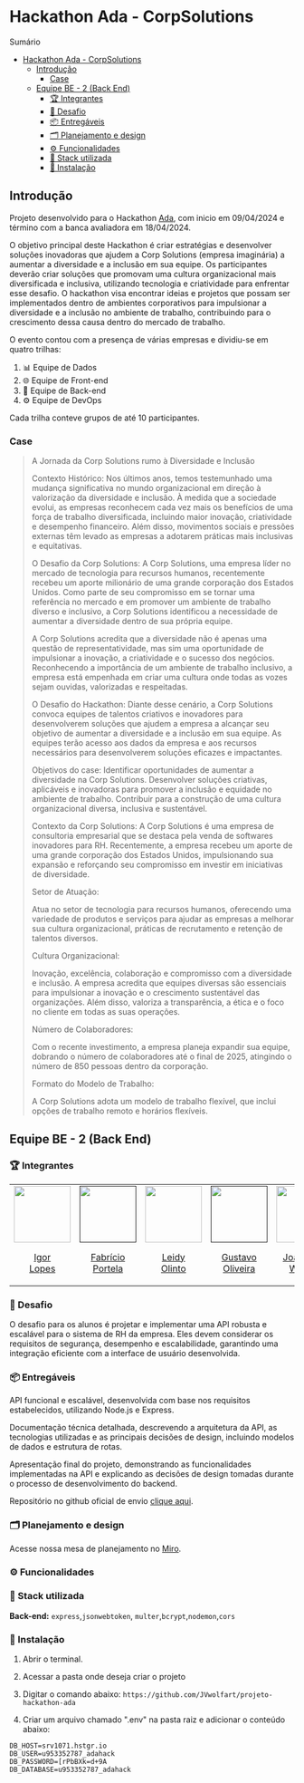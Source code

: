 # Hackathon Ada - CorpSolutions

Sumário
- [Hackathon Ada - CorpSolutions](#hackathon-ada---corpsolutions)
  - [Introdução](#introdução)
    - [Case](#case)
  - [Equipe BE - 2 (Back End)](#equipe-be---2-back-end)
    - [🏆 Integrantes](#-integrantes)
    - [💪 Desafio](#-desafio)
    - [📦 Entregáveis](#-entregáveis)
    - [🗂️ Planejamento e design](#️-planejamento-e-design)
    - [⚙ Funcionalidades](#-funcionalidades)
    - [🚀 Stack utilizada](#-stack-utilizada)
    - [🔧 Instalação](#-instalação)

## Introdução

Projeto desenvolvido para o Hackathon [Ada](https://ada.tech/), com inicio em 09/04/2024 e término com a banca avaliadora em 18/04/2024.

O objetivo principal deste Hackathon é criar estratégias e desenvolver soluções inovadoras que ajudem a Corp Solutions (empresa imaginária) a aumentar a diversidade e a inclusão em sua equipe. Os participantes deverão criar soluções que promovam uma cultura organizacional mais diversificada e inclusiva, utilizando tecnologia e criatividade para enfrentar esse desafio. O hackathon visa encontrar ideias e projetos que possam ser implementados dentro de ambientes corporativos para impulsionar a diversidade e a inclusão no ambiente de trabalho, contribuindo para o crescimento dessa causa dentro do mercado de trabalho.

O evento contou com a presença de várias empresas e dividiu-se em quatro trilhas:

1. 📊 Equipe de Dados
2. 🌐 Equipe de Front-end
3. 🚀 Equipe de Back-end
4. ⚙ Equipe de DevOps

Cada trilha conteve grupos de até 10 participantes.

### Case

> A Jornada da Corp Solutions rumo à Diversidade e Inclusão
>
> Contexto Histórico:
> Nos últimos anos, temos testemunhado uma mudança significativa no mundo organizacional em direção à valorização da diversidade e inclusão. À medida que a sociedade evolui, as empresas reconhecem cada vez mais os benefícios de uma força de trabalho diversificada, incluindo maior inovação, criatividade e desempenho financeiro. Além disso, movimentos sociais e pressões externas têm levado as empresas a adotarem práticas mais inclusivas e equitativas.
>
> O Desafio da Corp Solutions:
> A Corp Solutions, uma empresa líder no mercado de tecnologia para recursos humanos, recentemente recebeu um aporte milionário de uma grande corporação dos Estados Unidos. Como parte de seu compromisso em se tornar uma referência no mercado e em promover um ambiente de trabalho diverso e inclusivo, a Corp Solutions identificou a necessidade de aumentar a diversidade dentro de sua própria equipe.
>
> A Corp Solutions acredita que a diversidade não é apenas uma questão de representatividade, mas sim uma oportunidade de impulsionar a inovação, a criatividade e o sucesso dos negócios. Reconhecendo a importância de um ambiente de trabalho inclusivo, a empresa está empenhada em criar uma cultura onde todas as vozes sejam ouvidas, valorizadas e respeitadas.
>
> O Desafio do Hackathon:
> Diante desse cenário, a Corp Solutions convoca equipes de talentos criativos e inovadores para desenvolverem soluções que ajudem a empresa a alcançar seu objetivo de aumentar a diversidade e a inclusão em sua equipe. As equipes terão acesso aos dados da empresa e aos recursos necessários para desenvolverem soluções eficazes e impactantes.
>
> Objetivos do case:
> Identificar oportunidades de aumentar a diversidade na Corp Solutions. Desenvolver soluções criativas, aplicáveis e inovadoras para promover a inclusão e equidade no ambiente de trabalho. Contribuir para a construção de uma cultura organizacional diversa, inclusiva e sustentável.
>
> Contexto da Corp Solutions:
> A Corp Solutions é uma empresa de consultoria empresarial que se destaca pela venda de softwares inovadores para RH. Recentemente, a empresa recebeu um aporte de uma grande corporação dos Estados Unidos, impulsionando sua expansão e reforçando seu compromisso em investir em iniciativas de diversidade.
>
> Setor de Atuação:
>
> Atua no setor de tecnologia para recursos humanos, oferecendo uma variedade de produtos e serviços para ajudar as empresas a melhorar sua cultura organizacional, práticas de recrutamento e retenção de talentos diversos.
>
> Cultura Organizacional:
>
> Inovação, excelência, colaboração e compromisso com a diversidade e inclusão. A empresa acredita que equipes diversas são essenciais para impulsionar a inovação e o crescimento sustentável das organizações. Além disso, valoriza a transparência, a ética e o foco no cliente em todas as suas operações.
>
> Número de Colaboradores:
>
> Com o recente investimento, a empresa planeja expandir sua equipe, dobrando o número de colaboradores até o final de 2025, atingindo o número de 850 pessoas dentro da corporação.
>
> Formato do Modelo de Trabalho:
>
> A Corp Solutions adota um modelo de trabalho flexível, que inclui opções de trabalho remoto e horários flexíveis.

## Equipe BE - 2 (Back End)

### 🏆 Integrantes

<table align="center">
  <tr align="center">
    <td>
      <a href="https://github.com/IgorALopes">
        <img src="https://avatars.githubusercontent.com/u/96532725?s=400&u=ad438293e9c2e050a10946bf1ebb9cf57f233ece&v=4" width=100 />
        <p> Igor<br/>Lopes</p>
      </a>
    </td>
    <td>
      <a href="">
        <img src="" width=100 />
        <p>Fabrício <br/>Portela</p>
      </a>
    </td>
     <td>
      <a href="https://github.com/LeidyOlinto">
        <img src="https://avatars.githubusercontent.com/u/100310458?v=4" width=100 />
        <p>Leidy <br/>Olinto</p>
      </a>
    </td>
    <td>
      <a href="">
        <img src="" width=100 />
        <p> Gustavo<br/>Oliveira</p>
      </a>
    </td>
    <td>
      <a href="https://github.com/jVwolfart/">
        <img src="https://avatars.githubusercontent.com/u/87876254?v=4" width=100 />
        <p>João Vitor<br/>Wolfart</p>
      </a>
    </td>
    <td>
      <a href="">
        <img src="" width=100 />
        <p> Raphael<br/>S</p>
      </a>
    </td>
    <td>
      <a href="https://github.com/mmmarcelom">
        <img src="https://avatars.githubusercontent.com/u/52570539?v=4" width=100 />
        <p>Marcelo <br/>Mesquita</p>
      </a>
    </td>
    <td>
      <a href="">
        <img src="" width=100 />
        <p>Everton <br/>Barbosa</p>
      </a>
    </td>
  </tr>
</table>

### 💪 Desafio

O desafio para os alunos é projetar e implementar uma API robusta e escalável para o sistema de RH da empresa. Eles devem considerar os requisitos de segurança, desempenho e escalabilidade, garantindo uma integração eficiente com a interface de usuário desenvolvida.

### 📦 Entregáveis

API funcional e escalável, desenvolvida com base nos requisitos estabelecidos, utilizando Node.js e Express.

Documentação técnica detalhada, descrevendo a arquitetura da API, as tecnologias utilizadas e as principais decisões de design, incluindo modelos de dados e estrutura de rotas.

Apresentação final do projeto, demonstrando as funcionalidades implementadas na API e explicando as decisões de design tomadas durante o processo de desenvolvimento do backend.

Repositório no github oficial de envio [clique aqui](https://github.com/Ada-Empregabilidade/adahack-2024-backend/tree/main/Entregas/BE-2).

### 🗂️ Planejamento e design

Acesse nossa mesa de planejamento no [Miro](https://miro.com/welcomeonboard/eGdnbDJQdmJOUERybmJpR2VQMjk3bUU5dTFJVVF0bVFUMmhFMXRzVjRHTHowTTBzYVZWNGZxckhKSlVROG1VeHwzNDU4NzY0NTg1NDEwOTkyMTMwfDI=?share_link_id=331407019813).

### ⚙ Funcionalidades

### 🚀 Stack utilizada

**Back-end:**
`express`,`jsonwebtoken`, `multer`,`bcrypt`,`nodemon`,`cors`

### 🔧 Instalação

1. Abrir o terminal.
2. Acessar a pasta onde deseja criar o projeto
3. Digitar o comando abaixo: ```https://github.com/JVwolfart/projeto-hackathon-ada```

4. Criar um arquivo chamado ".env" na pasta raiz e adicionar o conteúdo abaixo:

````
DB_HOST=srv1071.hstgr.io
DB_USER=u953352787_adahack
DB_PASSWORD=[rPbBXk=d+9A
DB_DATABASE=u953352787_adahack
````


